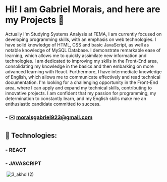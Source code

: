 # Hi! I am Gabriel Morais, and here are my Projects  👋

 Actually I'm Studying Systems Analysis at FEMA, I am currently focused on developing programming skills, with an emphasis on web technologies. I have solid knowledge of HTML, CSS and basic JavaScript, as well as notable knowledge of MySQL Database.
I demonstrate remarkable ease of learning, which allows me to quickly assimilate new information and technologies. I am dedicated to improving my skills in the Front-End area, consolidating my knowledge in the basics and then embarking on more advanced learning with React.
Furthermore, I have intermediate knowledge of English, which allows me to communicate effectively and read technical documentation. I'm looking for a challenging opportunity in the Front-End area, where I can apply and expand my technical skills, contributing to innovative projects. I am confident that my passion for programming, my determination to constantly learn, and my English skills make me an enthusiastic candidate committed to success. 

### - ✉️ moraisgabriel923@gmail.com

  
 ## 🚀 Technologies:                                                         


###  - REACT 

###  - JAVASCRIPT 


<img align="center"> ![3_akhd (2)](https://github.com/GMoraisz/GMoraisz/assets/136760261/cd4cd241-d77a-45ff-8d54-820b7b848ea9) </img> 



